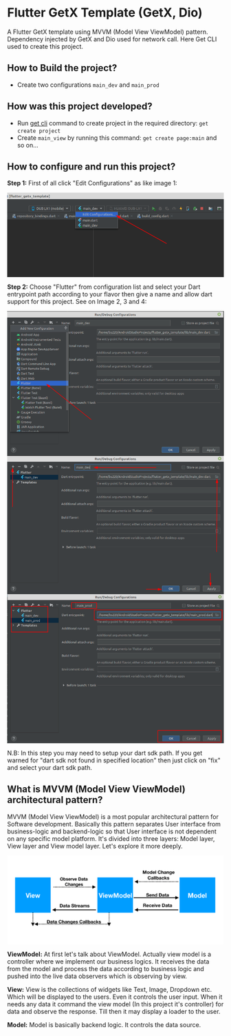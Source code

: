 # Flutter GetX Template (GetX, Dio)

A Flutter GetX template using MVVM (Model View ViewModel) pattern. Dependency injected by GetX
and Dio used for network call. Here Get CLI used to create this project. 

## How to Build the project?
- Create two configurations `main_dev` and `main_prod`

## How was this project developed?
- Run [get cli](https://pub.dev/packages/get_cli) command to create project in the required directory: `get create project`
- Create `main_view` by running this command: `get create page:main` and so on...

## How to configure and run this project?

<b>Step 1:</b> First of all click "Edit Configurations" as like image 1:

<img align="center" alt="1" src="repo_data/flutter_getx_template_1.png" />

<b>Step 2:</b> Choose "Flutter" from configuration list and select your Dart entrypoint path according
to your flavor then give a name and allow dart support for this project. See on Image 2, 3 and 4:

<img align="center" alt="2" src="repo_data/flutter_getx_template_2.png" />

<img align="center" alt="3" src="repo_data/flutter_getx_template_3.png" />

<img align="center" alt="4" src="repo_data/flutter_getx_template_4.png" />

N.B: In this step you may need to setup your dart sdk path. If you get warned for 
"dart sdk not found in specified location" then just click on "fix" and select your dart sdk path.

## What is MVVM (Model View ViewModel) architectural pattern?
MVVM (Model View ViewModel) is a most popular architectural pattern for Software development. Basically
this pattern separates User interface from business-logic and backend-logic so that User interface
is not dependent on any specific model platform. It's divided into three layers: Model layer, 
View layer and View model layer. Let's explore it more deeply.

<img align="center" alt="MVVM Flow" src="repo_data/mvvm_flow.png" />

<b>ViewModel:</b> At first let's talk about ViewModel. Actually view model is a controller where we 
implement our business logics. It receives the data from the model and process the data according to
business logic and pushed into the live data observers which is observing by view.

<b>View:</b> View is the collections of widgets like Text, Image, Dropdown etc. Which will be displayed
to the users. Even it controls the user input. When it needs any data it command the view model (In this project it's controller)
for data and observe the response. Till then it may display a loader to the user.

<b>Model:</b> Model is basically backend logic. It controls the data source.





